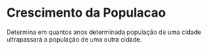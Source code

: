 # Crescimento da Populacao
 Determina em quantos anos determinada população de uma cidade ultrapassará a população de uma outra cidade.
